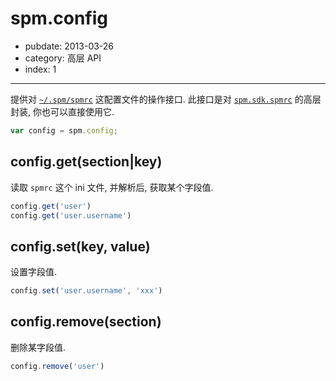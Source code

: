 # spm.config

- pubdate: 2013-03-26
- category: 高层 API
- index: 1

-----------

提供对 [`~/.spm/spmrc`](/doc/spmrc) 这配置文件的操作接口.
此接口是对 [`spm.sdk.spmrc`](https://github.com/spmjs/spmrc) 的高层封装, 你也可以直接使用它.

```js
var config = spm.config;
```

## config.get(section|key)

读取 `spmrc` 这个 ini 文件, 并解析后, 获取某个字段值.

```js
config.get('user')
config.get('user.username')
```

## config.set(key, value)

设置字段值.

```js
config.set('user.username', 'xxx')
```

## config.remove(section)

删除某字段值.

```js
config.remove('user')
```

